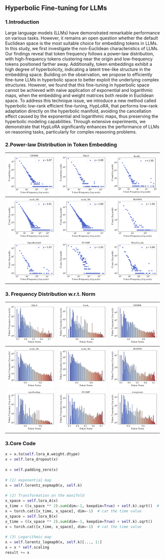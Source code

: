 
## Hyperbolic Fine-tuning for LLMs

### 1.Introduction
   Large language models (LLMs) have demonstrated remarkable performance on various tasks. However, it remains an open question whether the default Euclidean space is the most suitable choice for embedding tokens in LLMs. In this study, we first investigate the non-Euclidean characteristics of LLMs. 
   Our findings reveal that token frequency follows a power-law distribution, with high-frequency tokens clustering near the origin and low-frequency tokens positioned farther away. Additionally, token embeddings exhibit a high degree of hyperbolicity, indicating a latent tree-like structure in the embedding space. Building on the observation, we propose to efficiently fine-tune LLMs in hyperbolic space to better exploit the underlying complex structures.  However, we found that this fine-tuning in hyperbolic space cannot be achieved with naive application of exponential and logarithmic maps, when the embedding and weight matrices both reside in Euclidean space.
   To address this technique issue, we introduce a new method called hyperbolic low-rank efficient fine-tuning, HypLoRA, that performs low-rank adaptation directly on the hyperbolic manifold, avoiding the cancellation effect caused by the exponential and logarithmic maps, thus preserving the hyperbolic modeling capabilities. Through extensive experiments, we demonstrate that HypLoRA significantly enhances the performance of LLMs on reasoning tasks, particularly for complex reasoning problems. 

### 2.Power-law Distribution in Token Embedding

| ![GSM8K Token Frequency](./utils/results/figs_frequency/gsm8k/GSM8K_token_frequency_distribution.png)  | ![AQuA Token Frequency](./utils/results/figs_frequency/AQuA/AQuA_token_frequency_distribution.png)  | ![BoolQ Token Frequency](./utils/results/figs_frequency/boolq/BoolQ_token_frequency_distribution.png)  |
|:----------------------------------------------------------------------------------------------------:|:--------------------------------------------------------------------------------------------------:|:-----------------------------------------------------------------------------------------------------:|
| ![Math 10K Token Frequency](./utils/results/figs_frequency/math_10k/math_10k_token_frequency_distribution.png) | ![Math 50K Token Frequency](./utils/results/figs_frequency/math_50k/math_50k_token_frequency_distribution.png) | ![MAWPS Token Frequency](./utils/results/figs_frequency/mawps/MAWPS_token_frequency_distribution.png) |
| ![OpenBookQA Token Frequency](./utils/results/figs_frequency/openbookqa/OpenBookQA_token_frequency_distribution.png) | ![SVAMP Token Frequency](./utils/results/figs_frequency/SVAMP/SVAMP_token_frequency_distribution.png) | ![WinoGrande Token Frequency](./utils/results/figs_frequency/winogrande/WinoGrande_token_frequency_distribution.png) |

### 3. Frequency Distribution w.r.t. Norm

| ![AQuA Frequency vs Norm](./utils/results/figs_frequency_norm/AQuA/AQuA_binned_frequency_vs_norm.png)  | ![BoolQ Frequency vs Norm](./utils/results/figs_frequency_norm/boolq/boolq_binned_frequency_vs_norm.png)  | ![GSM8K Frequency vs Norm](./utils/results/figs_frequency_norm/gsm8k/GSM8K_binned_frequency_vs_norm.png)  |
|:-----------------------------------------------------------------------------------------------------:|:-------------------------------------------------------------------------------------------------------:|:-------------------------------------------------------------------------------------------------------:|
| ![Math 10K Frequency vs Norm](./utils/results/figs_frequency_norm/math_10k/math_10k_binned_frequency_vs_norm.png) | ![Math 50K Frequency vs Norm](./utils/results/figs_frequency_norm/math_50k/math_50k_binned_frequency_vs_norm.png) | ![MAWPS Frequency vs Norm](./utils/results/figs_frequency_norm/mawps/MAWPS_binned_frequency_vs_norm.png) |
| ![OpenBookQA Frequency vs Norm](./utils/results/figs_frequency_norm/openbookqa/openbookqa_binned_frequency_vs_norm.png) | ![SVAMP Frequency vs Norm](./utils/results/figs_frequency_norm/SVAMP/SVAMP_binned_frequency_vs_norm.png) | ![WinoGrande Frequency vs Norm](./utils/results/figs_frequency_norm/winogrande/winogrande_binned_frequency_vs_norm.png) |



### 3.Core Code

```python
x = x.to(self.lora_A.weight.dtype)
x = self.lora_dropout(x)

x = self.padding_zero(x)

# (1) exponential map
x = self.lorentz_expmap0(x, self.k)

# (2) Transformation on the manifold
x_space = self.lora_A(x)
x_time = ((x_space ** 2).sum(dim=-1, keepdim=True) + self.k).sqrt()  #
x = torch.cat([x_time, x_space], dim=-1)  # cat the time value
x_space = self.lora_B(x)
x_time = ((x_space ** 2).sum(dim=-1, keepdim=True) + self.k).sqrt()
x = torch.cat([x_time, x_space], dim=-1)  # cat the time value

# (3) Logarithmic map
x = self.lorentz_logmap0(x, self.k)[..., 1:]
x = x * self.scaling
result += x

```